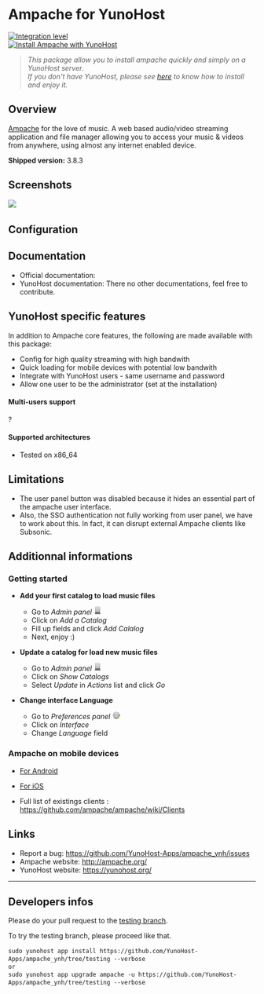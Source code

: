 # Ampache for YunoHost

[![Integration level](https://dash.yunohost.org/integration/ampache.svg)](https://ci-apps.yunohost.org/jenkins/job/ampache%20%28Official%29/lastBuild/consoleFull)  
[![Install Ampache with YunoHost](https://install-app.yunohost.org/install-with-yunohost.png)](https://install-app.yunohost.org/?app=ampache)

> *This package allow you to install ampache quickly and simply on a YunoHost server.  
If you don't have YunoHost, please see [here](https://yunohost.org/#/install) to know how to install and enjoy it.*

## Overview
[Ampache](http://ampache.org) for the love of music. A web based audio/video 
streaming application and file manager allowing you to access your 
music & videos from anywhere, using almost any internet enabled device.

**Shipped version:** 3.8.3

## Screenshots

![](http://ampache.org/img/previews/visualizer.jpg)

## Configuration

## Documentation

 * Official documentation: 
 * YunoHost documentation: There no other documentations, feel free to contribute.

## YunoHost specific features

In addition to Ampache core features, the following are made available with
this package:

 * Config for high quality streaming with high bandwith
 * Quick loading for mobile devices with potential low bandwith
 * Integrate with YunoHost users - same username and password
 * Allow one user to be the administrator (set at the installation)

#### Multi-users support

?

#### Supported architectures

* Tested on x86_64

## Limitations

* The user panel button was disabled because it hides an essential part of the ampache user interface.
* Also, the SSO authentication not fully working from user panel, we have to work about this.
In fact, it can disrupt external Ampache clients like Subsonic.

## Additionnal informations
### Getting started

 * **Add your first catalog to load music files**
   * Go to *Admin panel* ![](https://raw.githubusercontent.com/ampache/ampache/develop/themes/reborn/images/icons/icon_admin.png)
   * Click on *Add a Catalog*
   * Fill up fields and click *Add Calalog*
   * Next, enjoy :)

 * **Update a catalog for load new music files**
   * Go to *Admin panel* ![](https://raw.githubusercontent.com/ampache/ampache/develop/themes/reborn/images/icons/icon_admin.png)
   * Click on *Show Catalogs*
   * Select *Update* in *Actions* list and click *Go*

 * **Change interface Language**
   * Go to *Preferences panel* ![](https://raw.githubusercontent.com/ampache/ampache/develop/themes/reborn/images/icons/icon_edit.png)
   * Click on *Interface*
   * Change *Language* field

### Ampache on mobile devices

 * [For Android](https://play.google.com/store/apps/details?id=com.antoniotari.reactiveampacheapp)
 * [For iOS](http://iampache.com/)

 * Full list of existings clients : https://github.com/ampache/ampache/wiki/Clients

## Links

 * Report a bug: https://github.com/YunoHost-Apps/ampache_ynh/issues
 * Ampache website: http://ampache.org/
 * YunoHost website: https://yunohost.org/

---

Developers infos
----------------

Please do your pull request to the [testing branch](https://github.com/YunoHost-Apps/ampache_ynh/tree/testing).

To try the testing branch, please proceed like that.
```
sudo yunohost app install https://github.com/YunoHost-Apps/ampache_ynh/tree/testing --verbose
or
sudo yunohost app upgrade ampache -u https://github.com/YunoHost-Apps/ampache_ynh/tree/testing --verbose
```
